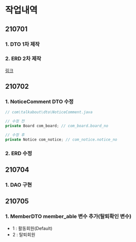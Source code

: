# 작업내역
## 210701
### 1. DTO 1차 제작
### 2. ERD 2차 제작
[링크](https://www.erdcloud.com/d/YYWimyRYK7asSbXMN)  

## 210702
### 1. NoticeComment DTO 수정
```java
// com\talkabout\dto\NoticeComment.java

// 수정 전
private Board com_board; // com_board.board_no

// 수정 후
private Notice com_notice; // com_notice.notice_no
```
### 2. ERD 수정

## 210704
### 1. DAO 구현

## 210705
### 1. MemberDTO member_able 변수 추가(탈퇴확인 변수)
- 1 : 활동회원(Default)
- 2 : 탈퇴회원

